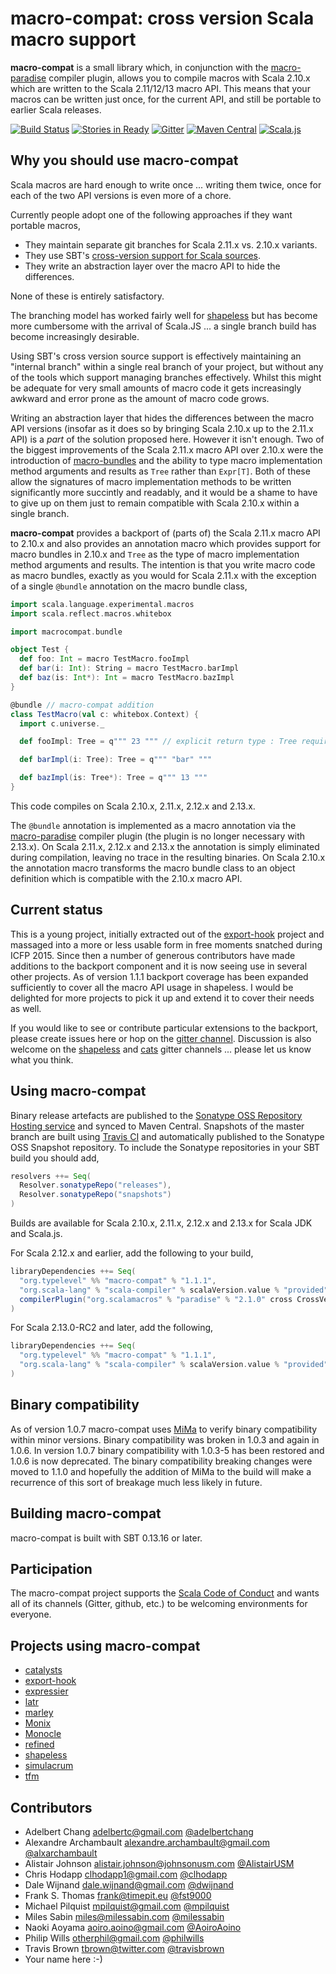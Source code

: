 # macro-compat: cross version Scala macro support

**macro-compat** is a small library which, in conjunction with the [macro-paradise][macro-paradise] compiler plugin,
allows you to compile macros with Scala 2.10.x which are written to the Scala 2.11/12/13 macro API. This means that
your macros can be written just once, for the current API, and still be portable to earlier Scala releases.

[![Build Status](https://api.travis-ci.org/milessabin/macro-compat.png?branch=master)](https://travis-ci.org/milessabin/macro-compat)
[![Stories in Ready](https://badge.waffle.io/milessabin/macro-compat.png?label=Ready)](https://waffle.io/milessabin/macro-compat)
[![Gitter](https://badges.gitter.im/Join%20Chat.svg)](https://gitter.im/milessabin/macro-compat)
[![Maven Central](https://img.shields.io/maven-central/v/org.typelevel/macro-compat_2.12.svg)](https://maven-badges.herokuapp.com/maven-central/org.typelevel/macro-compat_2.12)
[![Scala.js](https://www.scala-js.org/assets/badges/scalajs-0.6.8.svg)](https://www.scala-js.org)

## Why you should use macro-compat

Scala macros are hard enough to write once ... writing them twice, once for each of the two API versions is even more
of a chore.

Currently people adopt one of the following approaches if they want portable macros,

+ They maintain separate git branches for Scala 2.11.x vs. 2.10.x variants.
+ They use SBT's [cross-version support for Scala sources][sbt-cross].
+ They write an abstraction layer over the macro API to hide the differences.

None of these is entirely satisfactory.

The branching model has worked fairly well for [shapeless][shapeless] but has become more cumbersome with the arrival
of Scala.JS ... a single branch build has become increasingly desirable.

Using SBT's cross version source support is effectively maintaining an "internal branch" within a single real branch
of your project, but without any of the tools which support managing branches effectively. Whilst this might be
adequate for very small amounts of macro code it gets increasingly awkward and error prone as the amount of macro code
grows.

Writing an abstraction layer that hides the differences between the macro API versions (insofar as it does so by
bringing Scala 2.10.x up to the 2.11.x API) is a _part_ of the solution proposed here. However it isn't enough. Two of
the biggest improvements of the Scala 2.11.x macro API over 2.10.x were the introduction of
[macro-bundles][macro-bundles] and the ability to type macro implementation method arguments and results as `Tree`
rather than `Expr[T]`. Both of these allow the signatures of macro implementation methods to be written significantly
more succintly and readably, and it would be a shame to have to give up on them just to remain compatible with Scala
2.10.x within a single branch.

**macro-compat** provides a backport of (parts of) the Scala 2.11.x macro API to 2.10.x and also provides an
annotation macro which provides support for macro bundles in 2.10.x and `Tree` as the type of macro implementation
method arguments and results. The intention is that you write macro code as macro bundles, exactly as you would for
Scala 2.11.x with the exception of a single `@bundle` annotation on the macro bundle class,

```scala
import scala.language.experimental.macros
import scala.reflect.macros.whitebox

import macrocompat.bundle

object Test {
  def foo: Int = macro TestMacro.fooImpl
  def bar(i: Int): String = macro TestMacro.barImpl
  def baz(is: Int*): Int = macro TestMacro.bazImpl
}

@bundle // macro-compat addition
class TestMacro(val c: whitebox.Context) {
  import c.universe._

  def fooImpl: Tree = q""" 23 """ // explicit return type : Tree required

  def barImpl(i: Tree): Tree = q""" "bar" """

  def bazImpl(is: Tree*): Tree = q""" 13 """
}
```

This code compiles on Scala 2.10.x, 2.11.x, 2.12.x and 2.13.x.

The `@bundle` annotation is implemented as a macro annotation via the [macro-paradise][macro-paradise] compiler plugin
(the plugin is no longer necessary with 2.13.x). On Scala 2.11.x, 2.12.x and 2.13.x the annotation is simply
eliminated during compilation, leaving no trace in the resulting binaries. On Scala 2.10.x the annotation macro
transforms the macro bundle class to an object definition which is compatible with the 2.10.x macro API.

## Current status

This is a young project, initially extracted out of the [export-hook][export-hook] project and massaged into a more or
less usable form in free moments snatched during ICFP 2015. Since then a number of generous contributors have made
additions to the backport component and it is now seeing use in several other projects. As of version 1.1.1 backport
coverage has been expanded sufficiently to cover all the macro API usage in shapeless. I would be delighted for more
projects to pick it up and extend it to cover their needs as well.

If you would like to see or contribute particular extensions to the backport, please create issues here or hop on the
[gitter channel][macrocompat-gitter]. Discussion is also welcome on the [shapeless][shapeless-gitter] and
[cats][cats-gitter] gitter channels ... please let us know what you think.

## Using macro-compat

Binary release artefacts are published to the [Sonatype OSS Repository Hosting service][sonatype] and synced to Maven
Central. Snapshots of the master branch are built using [Travis CI][ci] and automatically published to the Sonatype
OSS Snapshot repository. To include the Sonatype repositories in your SBT build you should add,

```scala
resolvers ++= Seq(
  Resolver.sonatypeRepo("releases"),
  Resolver.sonatypeRepo("snapshots")
)
```

Builds are available for Scala 2.10.x, 2.11.x, 2.12.x and 2.13.x for Scala JDK and Scala.js.

For Scala 2.12.x and earlier, add the following to your build,

```scala
libraryDependencies ++= Seq(
  "org.typelevel" %% "macro-compat" % "1.1.1",
  "org.scala-lang" % "scala-compiler" % scalaVersion.value % "provided",
  compilerPlugin("org.scalamacros" % "paradise" % "2.1.0" cross CrossVersion.patch)
)
```

For Scala 2.13.0-RC2 and later, add the following,

```scala
libraryDependencies ++= Seq(
  "org.typelevel" %% "macro-compat" % "1.1.1",
  "org.scala-lang" % "scala-compiler" % scalaVersion.value % "provided"
)
```

## Binary compatibility

As of version 1.0.7 macro-compat uses [MiMa][mima] to verify binary compatibility within minor versions. Binary
compatibility was broken in 1.0.3 and again in 1.0.6. In version 1.0.7 binary compatibility with 1.0.3-5 has been
restored and 1.0.6 is now deprecated. The binary compatibility breaking changes were moved to 1.1.0 and hopefully
the addition of MiMa to the build will make a recurrence of this sort of breakage much less likely in future.

## Building macro-compat

macro-compat is built with SBT 0.13.16 or later.

## Participation

The macro-compat project supports the [Scala Code of Conduct][codeofconduct] and wants all of its
channels (Gitter, github, etc.) to be welcoming environments for everyone.

[codeofconduct]: https://www.scala-lang.org/conduct/

## Projects using macro-compat

+ [catalysts][catalysts]
+ [export-hook][export-hook]
+ [expressier][expressier]
+ [latr][latr]
+ [marley][marley]
+ [Monix][monix]
+ [Monocle][monocle]
+ [refined][refined]
+ [shapeless][shapeless]
+ [simulacrum][simulacrum]
+ [tfm][tfm]

## Contributors

+ Adelbert Chang <adelbertc@gmail.com> [@adelbertchang](https://twitter.com/adelbertchang)
+ Alexandre Archambault <alexandre.archambault@gmail.com> [@alxarchambault](https://twitter.com/alxarchambault)
+ Alistair Johnson <alistair.johnson@johnsonusm.com> [@AlistairUSM](https://twitter.com/AlistairUSM)
+ Chris Hodapp <clhodapp1@gmail.com> [@clhodapp](https://twitter.com/clhodapp)
+ Dale Wijnand <dale.wijnand@gmail.com> [@dwijnand](https://twitter.com/dwijnand)
+ Frank S. Thomas <frank@timepit.eu> [@fst9000](https://twitter.com/fst9000)
+ Michael Pilquist <mpilquist@gmail.com> [@mpilquist](https://twitter.com/mpilquist)
+ Miles Sabin <miles@milessabin.com> [@milessabin](https://twitter.com/milessabin)
+ Naoki Aoyama <aoiro.aoino@gmail.com> [@AoiroAoino](https://twitter.com/AoiroAoino)
+ Philip Wills <otherphil@gmail.com> [@philwills](https://twitter.com/philwills)
+ Travis Brown <tbrown@twitter.com> [@travisbrown](https://twitter.com/travisbrown)
+ Your name here :-)

[macro-paradise]: http://docs.scala-lang.org/overviews/macros/paradise.html
[sbt-cross]: http://www.scala-sbt.org/0.13/docs/sbt-0.13-Tech-Previews.html#Cross-version+support+for+Scala+sources
[shapeless]: https://github.com/milessabin/shapeless
[macro-bundles]: http://docs.scala-lang.org/overviews/macros/bundles.html
[export-hook]: https://github.com/milessabin/export-hook
[expressier]: https://github.com/travisbrown/expressier
[simulacrum]: https://github.com/mpilquist/simulacrum
[tfm]: https://github.com/adelbertc/tfm
[marley]: https://github.com/guardian/marley
[monix]: https://monix.io
[monocle]: https://github.com/julien-truffaut/Monocle
[shapeless-gitter]: https://gitter.im/milessabin/shapeless
[cats-gitter]: https://gitter.im/non/cats
[macrocompat-gitter]: https://gitter.im/milessabin/macro-compat
[typelevel]: http://typelevel.org/
[codeofconduct]: http://typelevel.org/conduct.html
[catalysts]: https://github.com/typelevel/catalysts
[sonatype]: https://oss.sonatype.org/index.html#nexus-search;quick~macro-compat
[ci]: https://travis-ci.org/milessabin/macro-compat
[mima]: https://github.com/typesafehub/migration-manager
[refined]: https://github.com/fthomas/refined
[latr]: https://github.com/runarorama/latr
